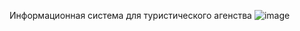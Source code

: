 Информационная система для туристического агенства 
![image](https://github.com/user-attachments/assets/26b65085-acf1-43ee-9dea-f77fad57a389)

